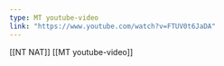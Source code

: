 ```yaml
---
type: MT youtube-video
link: "https://www.youtube.com/watch?v=FTUV0t6JaDA"
---
```

[[NT NAT]]
[[MT youtube-video]]


